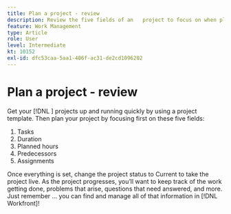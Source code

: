 ```yaml
---
title: Plan a project - review
description: Review the five fields of an   project to focus on when planning a project—tasks, duration, planned hours, predecessors, and assignments.
feature: Work Management
type: Article
role: User
level: Intermediate
kt: 10152
exl-id: dfc53caa-5aa1-406f-ac31-de2cd1096202
---
```

# Plan a project - review

Get your [!DNL  ] projects up and running quickly by using a project template. Then plan your project by focusing first on these five fields:

1. Tasks
1. Duration
1. Planned hours
1. Predecessors
1. Assignments

Once everything is set, change the project status to Current to take the project live. As the project progresses, you’ll want to keep track of the work getting done, problems that arise, questions that need answered, and more. Just remember ... you can find and manage all of that information in [!DNL Workfront]!

<!---
footer urls for the LP
Plan a project 
Edit projects
Overview of the project planned start date
Overview of the project planned completion date
Tasks overview
Task duration and duration types 
Use task predecessors 
Modify multiple user assignments in a task list
Notifications: Information about work assigned to me 
--->

